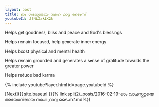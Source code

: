 ```yaml
---
layout: post
title: ഓം ഗദാഗ്രജായ നമഹ ൧൦൮ ടൈംസ്
youtubeId: JfNLZak1X2k
---
```

 
 
Helps get goodness, bliss and peace and God's blessings
 
Helps remain focused, help generate inner energy 
 
Helps boost physical and mental health 
 
Helps remain grounded and generates a sense of gratitude towards the greater power 
 
Helps reduce bad karma
 
 
 
 


{% include youtubePlayer.html id=page.youtubeId %}
 
[Next]({{ site.baseurl }}{% link  split2/_posts/2016-02-19-ഓം വാചസ്പറ്റയെ അയോനിജായ നമഹ ൧൦൮ ടൈംസ്.md%})
 

